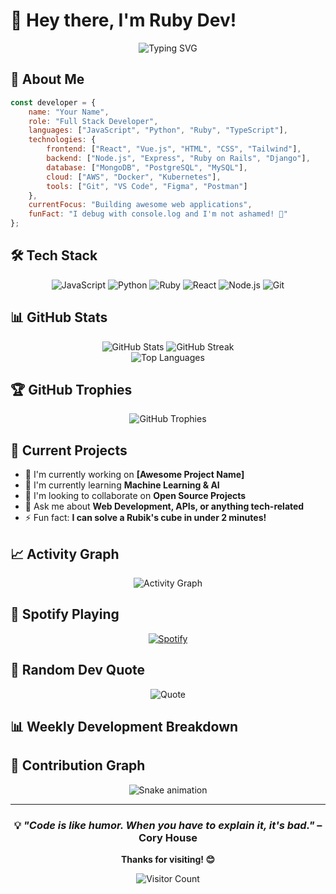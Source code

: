 # 👋 Hey there, I'm Ruby Dev!

<div align="center">
  <img src="https://readme-typing-svg.herokuapp.com?font=Fira+Code&pause=1000&color=36BCF7&center=true&vCenter=true&width=435&lines=Web Dev;Code+Enthusiast;Problem+Solver;Always+Learning+Something+New" alt="Typing SVG" />
</div>

## 🚀 About Me

```javascript
const developer = {
    name: "Your Name",
    role: "Full Stack Developer",
    languages: ["JavaScript", "Python", "Ruby", "TypeScript"],
    technologies: {
        frontend: ["React", "Vue.js", "HTML", "CSS", "Tailwind"],
        backend: ["Node.js", "Express", "Ruby on Rails", "Django"],
        database: ["MongoDB", "PostgreSQL", "MySQL"],
        cloud: ["AWS", "Docker", "Kubernetes"],
        tools: ["Git", "VS Code", "Figma", "Postman"]
    },
    currentFocus: "Building awesome web applications",
    funFact: "I debug with console.log and I'm not ashamed! 🐛"
};
```

## 🛠️ Tech Stack

<div align="center">
  
![JavaScript](https://img.shields.io/badge/-JavaScript-F7DF1E?style=for-the-badge&logo=javascript&logoColor=black)
![Python](https://img.shields.io/badge/-Python-3776AB?style=for-the-badge&logo=python&logoColor=white)
![Ruby](https://img.shields.io/badge/-Ruby-CC342D?style=for-the-badge&logo=ruby&logoColor=white)
![React](https://img.shields.io/badge/-React-61DAFB?style=for-the-badge&logo=react&logoColor=black)
![Node.js](https://img.shields.io/badge/-Node.js-339933?style=for-the-badge&logo=node.js&logoColor=white)
![Git](https://img.shields.io/badge/-Git-F05032?style=for-the-badge&logo=git&logoColor=white)

</div>

## 📊 GitHub Stats

<div align="center">
  <img src="https://github-readme-stats.vercel.app/api?username=yourusername&show_icons=true&theme=radical&hide_border=true&count_private=true" alt="GitHub Stats" />
  <img src="https://github-readme-streak-stats.herokuapp.com/?user=yourusername&theme=radical&hide_border=true" alt="GitHub Streak" />
</div>

<div align="center">
  <img src="https://github-readme-stats.vercel.app/api/top-langs/?username=stardust-rb&theme=radical&hide_border=true&layout=compact" alt="Top Languages" />
</div>

## 🏆 GitHub Trophies

<div align="center">
  <img src="https://github-profile-trophy.vercel.app/?username=stardust-rb&theme=radical&no-frame=true&no-bg=true&margin-w=4" alt="GitHub Trophies" />
</div>

## 🎯 Current Projects

- 🔭 I'm currently working on **[Awesome Project Name]**
- 🌱 I'm currently learning **Machine Learning & AI**
- 👯 I'm looking to collaborate on **Open Source Projects**
- 💬 Ask me about **Web Development, APIs, or anything tech-related**
- ⚡ Fun fact: **I can solve a Rubik's cube in under 2 minutes!**

## 📈 Activity Graph

<div align="center">
  <img src="https://github-readme-activity-graph.vercel.app/graph?username=stardust-rb&theme=react-dark&hide_border=true" alt="Activity Graph" />
</div>

## 🎵 Spotify Playing

<div align="center">
  
[![Spotify](https://novatorem.vercel.app/api/spotify)](https://open.spotify.com/user/yourusername)

</div>

## 💫 Random Dev Quote

<div align="center">
  
![Quote](https://quotes-github-readme.vercel.app/api?theme=radical&type=horizontal)

</div>


## 📊 Weekly Development Breakdown

<!--START_SECTION:waka-->
<!--END_SECTION:waka-->

## 🎨 Contribution Graph

<div align="center">
  
![Snake animation](https://github.com/yourusername/stardust-rb/blob/output/github-contribution-grid-snake.svg)

</div>

---

<div align="center">
  
### 💡 *"Code is like humor. When you have to explain it, it's bad."* – Cory House

**Thanks for visiting! 😊**

![Visitor Count](https://komarev.com/ghpvc/?username=stardust-rb&color=blueviolet&style=flat-square&label=Profile+Views)

</div>
